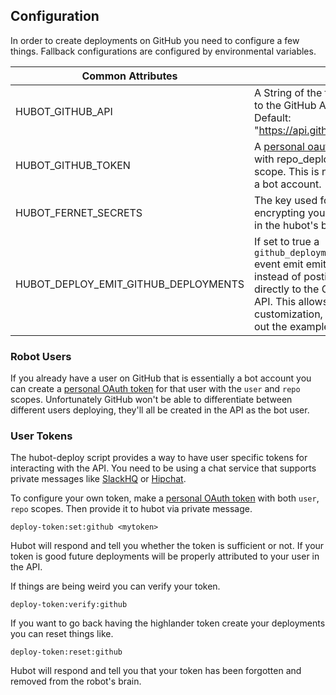 ## Configuration

In order to create deployments on GitHub you need to configure a few things. Fallback configurations are configured by environmental variables.

| Common Attributes       |                                                 |
|-------------------------|-------------------------------------------------|
| HUBOT_GITHUB_API        | A String of the full URL to the GitHub API. Default: "https://api.github.com" |
| HUBOT_GITHUB_TOKEN      | A [personal oauth token][1] with repo_deployment scope. This is normally a bot account. |
| HUBOT_FERNET_SECRETS    | The key used for encrypting your tokens in the hubot's brain. |
| HUBOT_DEPLOY_EMIT_GITHUB_DEPLOYMENTS | If set to true a `github_deployment` event emit emitted instead of posting directly to the GitHub API. This allows for customization, check out the examples. |

### Robot Users

If you already have a user on GitHub that is essentially a bot account you can create a [personal OAuth token][1] for that user with the `user` and `repo` scopes. Unfortunately GitHub won't be able to differentiate between different users deploying, they'll all be created in the API as the bot user.

### User Tokens

The hubot-deploy script provides a way to have user specific tokens for interacting with the API. You need to be using a chat service that supports private messages like [SlackHQ][2] or [Hipchat][3].

To configure your own token, make a [personal OAuth token][1] with both `user`, `repo` scopes. Then provide it to hubot via private message.

    deploy-token:set:github <mytoken>

Hubot will respond and tell you whether the token is sufficient or not. If your token is good future deployments will be properly attributed to your user in the API.

If things are being weird you can verify your token.

    deploy-token:verify:github

If you want to go back having the highlander token create your deployments you can reset things like.

    deploy-token:reset:github

Hubot will respond and tell you that your token has been forgotten and removed from the robot's brain.

[1]: https://github.com/settings/tokens
[2]: https://slack.com/is
[3]: https://www.hipchat.com
